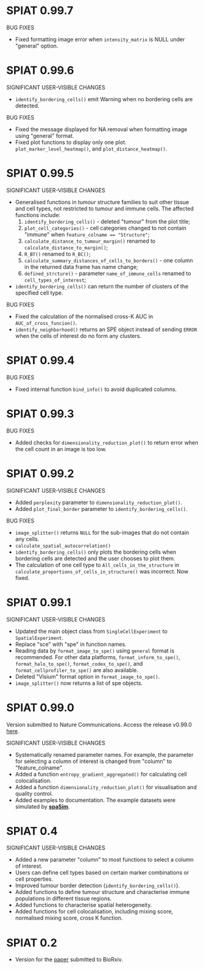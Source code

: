 # SPIAT 0.99.7

BUG FIXES

* Fixed formatting image error when `intensity_matrix` is NULL under "general" 
option.

# SPIAT 0.99.6

SIGNIFICANT USER-VISIBLE CHANGES

* `identify_bordering_cells()` emit Warning when no bordering cells are detected.

BUG FIXES

* Fixed the message displayed for NA removal when formatting image using 
"general" format.
* Fixed plot functions to display only one plot. `plot_marker_level_heatmap()`, 
and `plot_distance_heatmap()`.


# SPIAT 0.99.5

SIGNIFICANT USER-VISIBLE CHANGES

* Generalised functions in tumour structure families to suit other tissue and cell
types, not restricted to tumour and immune cells. The affected functions include:
    1. `identify_bordering_cells()` - deleted "tumour" from the plot title;
    2. `plot_cell_categories()` - cell categories changed to not contain "immune" when `feature_colname == "Structure"`;
    3. `calculate_distance_to_tumour_margin()` renamed to `calculate_distance_to_margin()`;
    4. `R_BT()` renamed to `R_BC()`;
    5. `calculate_summary_distances_of_cells_to_borders()` - one column in the returned data frame has name change;
    6. `defined_strcture()` - parameter `name_of_immune_cells` renamed to `cell_types_of_interest`;
* `identify_bordering_cells()` can return the number of clusters of the 
specified cell type.

BUG FIXES

* Fixed the calculation of the normalised cross-K AUC in `AUC_of_cross_funcion()`.
* `identify_neighborhood()` returns an SPE object instead of sending `ERROR` 
when the cells of interest do no form any clusters.

# SPIAT 0.99.4

BUG FIXES

* Fixed internal function `bind_info()` to avoid duplicated columns.

# SPIAT 0.99.3

BUG FIXES

* Added checks for `dimensionality_reduction_plot()` to return error when the 
cell count in an image is too low.

# SPIAT 0.99.2

SIGNIFICANT USER-VISIBLE CHANGES

* Added `perplexity` parameter to `dimensionality_reduction_plot()`.
* Added `plot_final_border` parameter to `identify_bordering_cells()`.

BUG FIXES

* `image_splitter()` returns `NULL` for the sub-images that do not contain any 
cells. 
* `calculate_spatial_autocorrelation()`
* `identify_bordering_cells()` only plots the bordering cells when bordering 
cells are detected and the user chooses to plot them.
* The calculation of one cell type to `All_cells_in_the_structure` in `calculate_proportions_of_cells_in_structure()` was incorrect. Now fixed.

# SPIAT 0.99.1

SIGNIFICANT USER-VISIBLE CHANGES

* Updated the main object class from `SingleCellExperiment` to `SpatialExperiment`.
* Replace "sce" with "spe" in function names.
* Reading data by `format_image_to_spe()` using `general` format is recommended.
For other data platforms, `format_inform_to_spe()`, `format_halo_to_spe()`, `format_codex_to_spe()`, and `format_cellprofiler_to_spe()` are also available.
* Deleted "Visium" format option in `format_image_to_spe()`.
* `image_splitter()` now returns a list of spe objects.

# SPIAT 0.99.0

Version submitted to Nature Communications. Access the release v0.99.0 [here](https://github.com/TrigosTeam/SPIAT/releases/tag/v0.99.0).

SIGNIFICANT USER-VISIBLE CHANGES

* Systematically renamed parameter names. For example, the parameter for selecting a column of interest is changed from "column" to "feature_colname".
* Added a function `entropy_gradient_aggregated()` for calculating cell colocalisation. 
* Added a function `dimensionality_reduction_plot()` for visualisation and quality control.
* Added examples to documentation. The example datasets were simulated by [**spaSim**](https://github.com/TrigosTeam/spaSim/releases/tag/v0.99.1).

# SPIAT 0.4

SIGNIFICANT USER-VISIBLE CHANGES

* Added a new parameter "column" to most functions to select a column of interest.
* Users can define cell types based on certain marker combinations or cell properties.
* Improved tumour border detection (`identify_bordering_cells()`).
* Added functions to define tumour structure and characterise immune populations in different tissue regions.
* Added functions to characterise spatial heterogeneity.
* Added functions for cell colocalisation, including mixing score, normalised mixing score, cross K function.

# SPIAT 0.2

* Version for the [paper](https://www.biorxiv.org/content/10.1101/2020.05.28.122614v1) submitted to BioRxiv.
